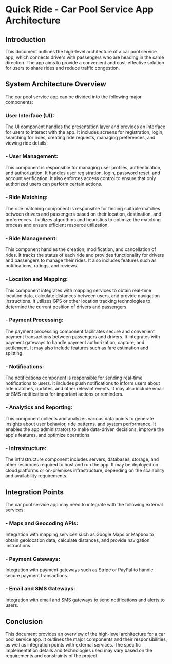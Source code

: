 # Quick Ride - Car Pool Service App Architecture
## Introduction
This document outlines the high-level architecture of a car pool service app, which connects drivers with passengers who are heading in the same direction. The app aims to provide a convenient and cost-effective solution for users to share rides and reduce traffic congestion.

## System Architecture Overview
The car pool service app can be divided into the following major components:

### User Interface (UI): 
The UI component handles the presentation layer and provides an interface for users to interact with the app. It includes screens for registration, login, searching for rides, creating ride requests, managing preferences, and viewing ride details.

### - User Management: 
This component is responsible for managing user profiles, authentication, and authorization. It handles user registration, login, password reset, and account verification. It also enforces access control to ensure that only authorized users can perform certain actions.

### - Ride Matching: 
The ride matching component is responsible for finding suitable matches between drivers and passengers based on their location, destination, and preferences. It utilizes algorithms and heuristics to optimize the matching process and ensure efficient resource utilization.

### - Ride Management: 
This component handles the creation, modification, and cancellation of rides. It tracks the status of each ride and provides functionality for drivers and passengers to manage their rides. It also includes features such as notifications, ratings, and reviews.

### - Location and Mapping: 
This component integrates with mapping services to obtain real-time location data, calculate distances between users, and provide navigation instructions. It utilizes GPS or other location tracking technologies to determine the current position of drivers and passengers.

### - Payment Processing: 
The payment processing component facilitates secure and convenient payment transactions between passengers and drivers. It integrates with payment gateways to handle payment authorization, capture, and settlement. It may also include features such as fare estimation and splitting.

### - Notifications: 
The notifications component is responsible for sending real-time notifications to users. It includes push notifications to inform users about ride matches, updates, and other relevant events. It may also include email or SMS notifications for important actions or reminders.

### - Analytics and Reporting: 
This component collects and analyzes various data points to generate insights about user behavior, ride patterns, and system performance. It enables the app administrators to make data-driven decisions, improve the app's features, and optimize operations.

### - Infrastructure: 
The infrastructure component includes servers, databases, storage, and other resources required to host and run the app. It may be deployed on cloud platforms or on-premises infrastructure, depending on the scalability and availability requirements.

## Integration Points
The car pool service app may need to integrate with the following external services:

### - Maps and Geocoding APIs: 
Integration with mapping services such as Google Maps or Mapbox to obtain geolocation data, calculate distances, and provide navigation instructions.

### - Payment Gateways: 
Integration with payment gateways such as Stripe or PayPal to handle secure payment transactions.

### - Email and SMS Gateways: 
Integration with email and SMS gateways to send notifications and alerts to users.

## Conclusion
This document provides an overview of the high-level architecture for a car pool service app. It outlines the major components and their responsibilities, as well as integration points with external services. The specific implementation details and technologies used may vary based on the requirements and constraints of the project.